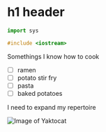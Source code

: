 # h1 header

```python
import sys
```

```cpp
#include <iostream>
```

Somethings I know how to cook
- [ ] ramen
- [ ] potato stir fry
- [ ] pasta
- [ ] baked potatoes

I need to expand my repertoire

![Image of Yaktocat](https://octodex.github.com/images/yaktocat.png)
